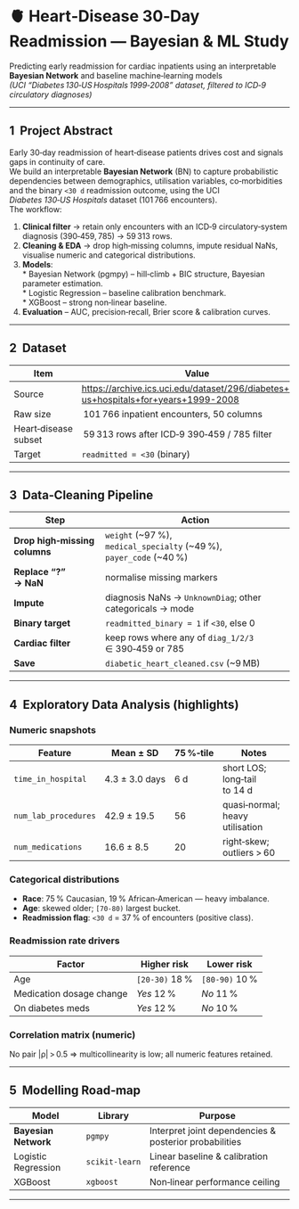 # 🫀 Heart‑Disease 30‑Day Readmission — Bayesian & ML Study  

Predicting early readmission for cardiac inpatients using an interpretable **Bayesian Network** and baseline machine‑learning models  
*(UCI “Diabetes 130‑US Hospitals 1999‑2008” dataset, filtered to ICD‑9 circulatory diagnoses)*  

---

## 1  Project Abstract
Early 30‑day readmission of heart‑disease patients drives cost and signals gaps in continuity of care.  
We build an interpretable **Bayesian Network** (BN) to capture probabilistic dependencies between demographics, utilisation variables, co‑morbidities and the binary `<30 d` readmission outcome, using the UCI *Diabetes 130‑US Hospitals* dataset (101 766 encounters).  
The workflow:

1. **Clinical filter** → retain only encounters with an ICD‑9 circulatory‑system diagnosis (390‑459, 785) → 59 313 rows.  
2. **Cleaning & EDA** → drop high‑missing columns, impute residual NaNs, visualise numeric and categorical distributions.  
3. **Models**:  
   * Bayesian Network (pgmpy) – hill‑climb + BIC structure, Bayesian parameter estimation.  
   * Logistic Regression – baseline calibration benchmark.  
   * XGBoost – strong non‑linear baseline.  
4. **Evaluation** – AUC, precision‑recall, Brier score & calibration curves.  

---

## 2  Dataset

| Item | Value |
|------|-------|
| Source | <https://archive.ics.uci.edu/dataset/296/diabetes+130-us+hospitals+for+years+1999-2008> |
| Raw size | 101 766 inpatient encounters, 50 columns |
| Heart‑disease subset | 59 313 rows after ICD‑9 390‑459 / 785 filter |
| Target | `readmitted = <30` (binary) |

---

## 3  Data‑Cleaning Pipeline

| Step | Action |
|------|--------|
| **Drop high‑missing columns** | `weight` (~97 %), `medical_specialty` (~49 %), `payer_code` (~40 %) |
| **Replace “?” → NaN** | normalise missing markers |
| **Impute** | diagnosis NaNs → `UnknownDiag`; other categoricals → mode |
| **Binary target** | `readmitted_binary = 1` if `<30`, else 0 |
| **Cardiac filter** | keep rows where any of `diag_1/2/3` ∈ 390‑459 or 785 |
| **Save** | `diabetic_heart_cleaned.csv` (~9 MB) |

---

## 4  Exploratory Data Analysis (highlights)

### Numeric snapshots  

| Feature | Mean ± SD | 75 %‑tile | Notes |
|---------|-----------|-----------|-------|
| `time_in_hospital` | 4.3 ± 3.0 days | 6 d | short LOS; long‑tail to 14 d |
| `num_lab_procedures` | 42.9 ± 19.5 | 56 | quasi‑normal; heavy utilisation |
| `num_medications` | 16.6 ± 8.5 | 20 | right‑skew; outliers > 60 |

### Categorical distributions  
* **Race**: 75 % Caucasian, 19 % African‑American — heavy imbalance.  
* **Age**: skewed older; `[70‑80)` largest bucket.  
* **Readmission flag**: `<30 d` = 37 % of encounters (positive class).  

### Readmission rate drivers  
| Factor | Higher risk | Lower risk |
|--------|-------------|------------|
| Age | `[20‑30)` 18 % | `[80‑90)` 10 % |
| Medication dosage change | *Yes* 12 % | *No* 11 % |
| On diabetes meds | *Yes* 12 % | *No* 10 % |

### Correlation matrix (numeric)  
No pair |ρ| > 0.5 ⇒ multicollinearity is low; all numeric features retained.

---

## 5  Modelling Road‑map

| Model | Library | Purpose |
|-------|---------|---------|
| **Bayesian Network** | `pgmpy` | Interpret joint dependencies & posterior probabilities |
| Logistic Regression | `scikit‑learn` | Linear baseline & calibration reference |
| XGBoost | `xgboost` | Non‑linear performance ceiling |

---

